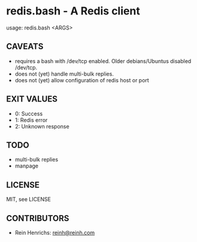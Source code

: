 redis.bash - A Redis client
===========================

usage: redis.bash \<ARGS\>

CAVEATS
-------

- requires a bash with /dev/tcp enabled. Older debians/Ubuntus disabled /dev/tcp.
- does not (yet) handle multi-bulk replies.
- does not (yet) allow configuration of redis host or port

EXIT VALUES
-----------

- 0: Success
- 1: Redis error
- 2: Unknown response

TODO
----

- multi-bulk replies
- manpage

LICENSE
-------

MIT, see LICENSE

CONTRIBUTORS
------------

- Rein Henrichs: <reinh@reinh.com>
